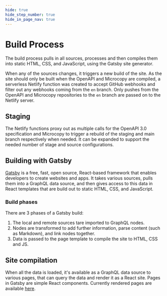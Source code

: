 ```yaml
---
hide: true
hide_step_number: true
hide_in_page_nav: true
---
```


<!-- does not need translation -->

# Build Process

The build process pulls in all sources, processes and then compiles them into
static HTML, CSS, and JavaScript, using the Gatsby site generator.

When any of the sources changes, it triggers a new build of the site. As
the site should only be built when the OpenAPI and Microcopy are compiled,
a serverless Netlify function was created to accept GitHub webhooks and filter
out any webhooks coming from the `en` branch. Only pushes from the OpenAPI and
Microcopy repositories to the `en` branch are passed on to the Netlify server.

## Staging

The Netlify functions proxy out as multiple calls for the OpenAPI 3.0
specification and Microcopy to trigger a rebuild of the staging and main
branch respectively when needed. It can be expanded to support the
needed number of stage and source configurations.

## Building with Gatsby

[Gatsby] is a free, fast, open source, React-based framework that enables
developers to create websites and apps. It takes various sources, pulls them
into a GraphQL data source, and then gives access to this data in React
templates that are build out to static HTML, CSS, and JavaScript.

### Build phases

There are 3 phases of a Gatsby build:

1. The local and remote sources tare imported to GraphQL nodes.
2. Nodes are transformed to add further information, parse content
(such as Markdown), and link nodes together.
3. Data is passed to the page template to compile the site to HTML, CSS
and JS.

## Site compilation

When all the data is loaded, it's available as a GraphQL data source to
various pages, that can query the data and render it as a React site.
Pages in Gatsby are simple React components. Currently rendered pages
are available [here].

[Gatsby]: [https://www.gatsbyjs.com/]
[here]: [https://github.com/box/developer.box.com-framework/tree/main/src/localized]